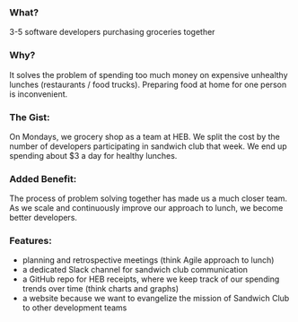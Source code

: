 


### What?
3-5 software developers purchasing groceries together

### Why?
It solves the problem of spending too much money on expensive unhealthy lunches
(restaurants / food trucks).  Preparing food at home for one person is inconvenient.

### The Gist:
On Mondays, we grocery shop as a team at HEB.  We split the cost by the number of developers
participating in sandwich club that week.  We end up spending about $3 a day for healthy lunches.

### Added Benefit:
The process of problem solving together has made us a much closer team.  As we scale and
continuously improve our approach to lunch, we become better developers.

### Features:
- planning and retrospective meetings (think Agile approach to lunch)
- a dedicated Slack channel for sandwich club communication
- a GitHub repo for HEB receipts, where we keep track of our spending trends over time
(think charts and graphs)
- a website because we want to evangelize the mission of Sandwich Club to other development teams
